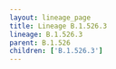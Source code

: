 ```yaml
---
layout: lineage_page
title: Lineage B.1.526.3
lineage: B.1.526.3
parent: B.1.526
children: ['B.1.526.3']
---
```

